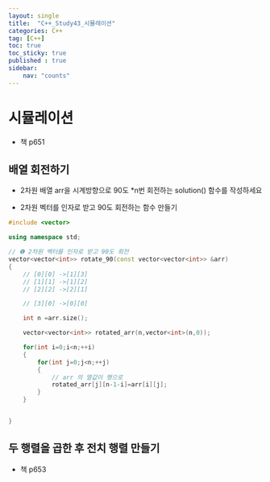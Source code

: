 ```yaml
---
layout: single
title:  "C++_Study43_시뮬레이션"
categories: C++
tag: [C++]
toc: true
toc_sticky: true
published : true
sidebar:
    nav: "counts"  
---
```


# 시뮬레이션

* 책 p651

## 배열 회전하기

* 2차원 배열 arr을 시계방향으로 90도 *n번 회전하는 solution() 함수를 작성하세요

* 2차원 벡터를 인자로 받고 90도 회전하는 함수 만들기

```cpp
#include <vector>

using namespace std;

// ❶ 2차원 벡터를 인자로 받고 90도 회전
vector<vector<int>> rotate_90(const vector<vector<int>> &arr)
{
    // [0][0] ->[1][3]
    // [1][1] ->[1][2]
    // [2][2] ->[2][1]

    // [3][0] ->[0][0]

    int n =arr.size();

    vector<vector<int>> rotated_arr(n,vector<int>(n,0));

    for(int i=0;i<n;++i)
    {
        for(int j=0;j<n;++j)
        {
            // arr 의 열값이 행으로
            rotated_arr[j][n-1-i]=arr[i][j];
        }
    }


}
```


## 두 행렬을 곱한 후 전치 행렬 만들기

* 책 p653

